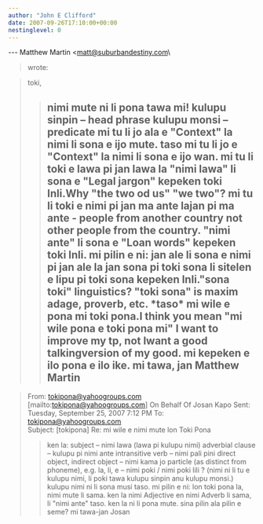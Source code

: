 ```yaml
---
author: "John E Clifford"
date: 2007-09-26T17:10:00+00:00
nestinglevel: 0
---
```

\---
 Matthew Martin <[matt@suburbandestiny.com](mailto://matt@suburbandestiny.com)\
> wrote:

> toki,
>> nimi mute ni li pona tawa mi!
>> kulupu sinpin – head phrase
> kulupu monsi – predicate
>> mi tu li jo ala e "Context" la nimi li sona e ijo mute. taso mi tu li
> jo e "Context" la nimi li sona e ijo wan.
>> mi tu li toki e lawa pi jan lawa la "nimi lawa" li sona e "Legal
> jargon" kepeken toki Inli.Why "the two od us" "we two"?
> mi tu li toki e nimi pi jan ma ante lajan pi ma ante - people from another country not other people from the country.
> "nimi ante" li sona e "Loan words" kepeken toki Inli. mi pilin e ni:
> jan ale li sona e nimi pi jan ale la jan sona pi toki sona li sitelen
> e lipu pi toki sona kepeken Inli."sona toki" linguistics? "toki sona" is maxim adage, proverb, etc. \*taso\* mi wile e pona mi toki pona.I think you mean "mi wile pona e toki pona mi" I want to improve my tp, not Iwant a good talkingversion of my good.
> mi kepeken e ilo pona e ilo ike.
>> mi tawa,
>> jan Matthew Martin
>>--------------------------------------------------------------------------------

> From: [tokipona@yahoogroups.com](mailto://tokipona@yahoogroups.com) \[mailto:[tokipona@yahoogroups.com](mailto://tokipona@yahoogroups.com)\] On
> Behalf Of Josan Kapo
> Sent: Tuesday, September 25, 2007 7:12 PM
> To: [tokipona@yahoogroups.com](mailto://tokipona@yahoogroups.com)\
> Subject: \[tokipona\] Re: mi wile e nimi mute lon Toki Pona
>> ken la:
>> subject – nimi lawa (lawa pi kulupu nimi)
> adverbial clause – kulupu pi nimi ante
> intransitive verb – nimi pali pini
> direct object, indirect object – nimi kama jo
> particle (as distinct from phoneme), e.g. la, li, e – nimi poki / nimi
> poki lili ? (nimi ni li tu e
> kulupu nimi, li poki tawa kulupu sinpin anu kulupu monsi.)
>> kulupu nimi ni li sona musi taso. mi pilin e ni: lon toki pona la,
> nimi mute li sama. ken la
> nimi Adjective en nimi Adverb li sama, li "nimi ante" taso. ken la ni
> li pona mute. sina pilin
> ala pilin e seme?
>> mi tawa-jan Josan
>>>